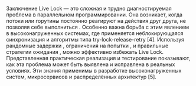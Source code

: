 Заключение
Live Lock — это сложная и трудно диагностируемая проблема в параллельном программировании. Она возникает, когда потоки или горутины постоянно реагируют на действия друг друга, не позволяя себе выполниться .
Особенно важна борьба с этим явлением в высоконагруженных системах, где применяется неблокирующаяся синхронизация и алгоритмы типа try-lock-release-retry [4]. 
Используя рандомные задержки , ограничения на попытки , и правильные стратегии ожидания , можно эффективно избежать Live Lock.
Представленная практическая реализация и тестирование показывают, как эта проблема может быть выявлена и исправлена в реальных условиях. Эти знания применимы в разработке высоконагруженных систем, микросервисов и распределённых архитектур [5].

